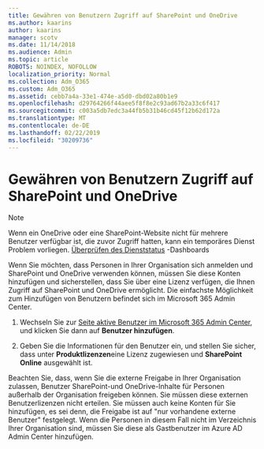```yaml
---
title: Gewähren von Benutzern Zugriff auf SharePoint und OneDrive
ms.author: kaarins
author: kaarins
manager: scotv
ms.date: 11/14/2018
ms.audience: Admin
ms.topic: article
ROBOTS: NOINDEX, NOFOLLOW
localization_priority: Normal
ms.collection: Adm_O365
ms.custom: Adm_O365
ms.assetid: cebb7a4a-33e1-474e-a5d0-dbd02a80b1e9
ms.openlocfilehash: d29764266f44aee5f8f8e2c93ad67b2a33c6f417
ms.sourcegitcommit: c003a5db7edc3a44fb5b31b46cd45f12b62d172a
ms.translationtype: MT
ms.contentlocale: de-DE
ms.lasthandoff: 02/22/2019
ms.locfileid: "30209736"
---
```

# <a name="give-users-access-to-sharepoint-and-onedrive"></a>Gewähren von Benutzern Zugriff auf SharePoint und OneDrive

> [!NOTE]
> Wenn ein OneDrive oder eine SharePoint-Website nicht für mehrere Benutzer verfügbar ist, die zuvor Zugriff hatten, kann ein temporäres Dienst Problem vorliegen. [Überprüfen des Dienststatus](https://portal.office.com/adminportal/home#/servicehealth) -Dashboards
  
Wenn Sie möchten, dass Personen in Ihrer Organisation sich anmelden und SharePoint und OneDrive verwenden können, müssen Sie diese Konten hinzufügen und sicherstellen, dass Sie über eine Lizenz verfügen, die Ihnen Zugriff auf SharePoint und OneDrive ermöglicht. Die einfachste Möglichkeit zum Hinzufügen von Benutzern befindet sich im Microsoft 365 Admin Center.
  
1. Wechseln Sie zur [Seite aktive Benutzer im Microsoft 365 Admin Center](https://portal.office.com/adminportal/home#/users), und klicken Sie dann auf **Benutzer hinzufügen**.
    
2. Geben Sie die Informationen für den Benutzer ein, und stellen Sie sicher, dass unter **Produktlizenzen**eine Lizenz zugewiesen und **SharePoint Online** ausgewählt ist. 
    
Beachten Sie, dass, wenn Sie die externe Freigabe in Ihrer Organisation zulassen, Benutzer SharePoint-und OneDrive-Inhalte für Personen außerhalb der Organisation freigeben können. Sie müssen diese externen Benutzerlizenzen nicht erteilen. Sie müssen auch keine Konten für Sie hinzufügen, es sei denn, die Freigabe ist auf "nur vorhandene externe Benutzer" festgelegt. Wenn die Personen in diesem Fall nicht im Verzeichnis Ihrer Organisation sind, müssen Sie diese als Gastbenutzer im Azure AD Admin Center hinzufügen.
  

